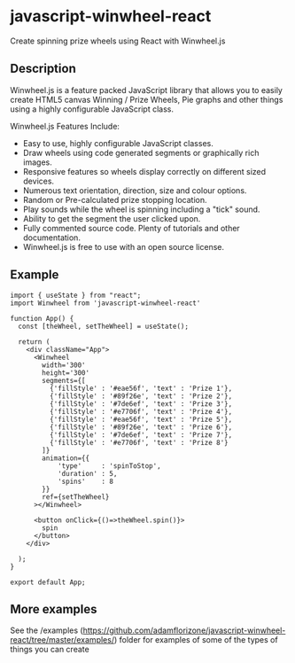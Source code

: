 
# javascript-winwheel-react
Create spinning prize wheels using React with Winwheel.js

## Description
Winwheel.js is a feature packed JavaScript library that allows you to easily create HTML5 canvas Winning / Prize Wheels, Pie graphs and other things using a highly configurable JavaScript class.

Winwheel.js Features Include:
* Easy to use, highly configurable JavaScript classes.
* Draw wheels using code generated segments or graphically rich images.
* Responsive features so wheels display correctly on different sized devices.
* Numerous text orientation, direction, size and colour options.
* Random or Pre-calculated prize stopping location.
* Play sounds while the wheel is spinning including a "tick" sound.
* Ability to get the segment the user clicked upon.
* Fully commented source code. Plenty of tutorials and other documentation.
* Winwheel.js is free to use with an open source license.

## Example
```
import { useState } from "react";
import Winwheel from 'javascript-winwheel-react'

function App() {
  const [theWheel, setTheWheel] = useState();

  return (
    <div className="App">
      <Winwheel 
        width='300'
        height='300'
        segments={[
          {'fillStyle' : '#eae56f', 'text' : 'Prize 1'},
          {'fillStyle' : '#89f26e', 'text' : 'Prize 2'},
          {'fillStyle' : '#7de6ef', 'text' : 'Prize 3'},
          {'fillStyle' : '#e7706f', 'text' : 'Prize 4'},
          {'fillStyle' : '#eae56f', 'text' : 'Prize 5'},
          {'fillStyle' : '#89f26e', 'text' : 'Prize 6'},
          {'fillStyle' : '#7de6ef', 'text' : 'Prize 7'},
          {'fillStyle' : '#e7706f', 'text' : 'Prize 8'}
        ]}
        animation={{
            'type'     : 'spinToStop',
            'duration' : 5,
            'spins'    : 8
        }}
        ref={setTheWheel}
      ></Winwheel>

      <button onClick={()=>theWheel.spin()}>
        spin
      </button>
    </div>

  );
}

export default App;
```

## More examples
See the /examples (https://github.com/adamflorizone/javascript-winwheel-react/tree/master/examples/) folder for examples of some of the types of things you can create

